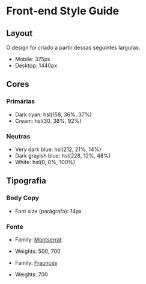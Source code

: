 # Front-end Style Guide

## Layout

O design foi criado a partir dessas seguintes larguras:

- Mobile: 375px
- Desktop: 1440px

## Cores

### Primárias

- Dark cyan: hsl(158, 36%, 37%)
- Cream: hsl(30, 38%, 92%)

### Neutras

- Very dark blue: hsl(212, 21%, 14%)
- Dark grayish blue: hsl(228, 12%, 48%)
- White: hsl(0, 0%, 100%)

## Tipografia

### Body Copy

- Font size (parágrafo): 14px

### Fonte

- Family: [Montserrat](https://fonts.google.com/specimen/Montserrat)
- Weights: 500, 700

- Family: [Fraunces](https://fonts.google.com/specimen/Fraunces)
- Weights: 700
